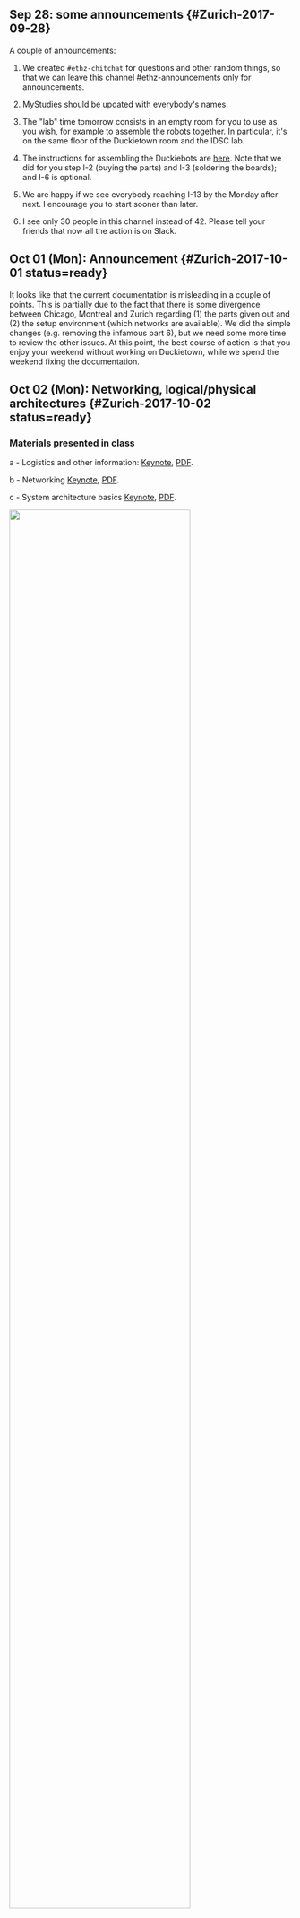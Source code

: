 
## Sep 28: some announcements {#Zurich-2017-09-28}

A couple of announcements:

1. We created `#ethz-chitchat` for questions and other random things, so that we can leave this channel #ethz-announcements only for announcements.

2. MyStudies should be updated with everybody's names.

3. The "lab" time tomorrow consists in an empty room for you to use as you wish, for example to assemble the robots together. In particular, it's on the same floor of the Duckietown room and the IDSC lab.

4. The instructions for assembling the Duckiebots are [here](#building-duckiebot-c0). Note that we did for you step I-2 (buying the parts) and I-3 (soldering the boards); and I-6 is optional.

5. We are happy if we see everybody reaching I-13 by the Monday after next. I encourage you to start sooner than later.

6. I see only 30 people in this channel instead of 42. Please tell your friends that now all the action is on Slack.


## Oct 01 (Mon): Announcement {#Zurich-2017-10-01 status=ready}

It looks like that the current documentation is misleading in a couple of points.  This is partially due to the fact that there is some divergence between Chicago, Montreal and Zurich regarding (1) the parts given out and (2) the setup environment (which networks are available). We did the simple changes (e.g. removing the infamous part 6), but we need some more time to review the other issues. At this point, the best course of action is that you enjoy your weekend without working on Duckietown, while we spend the weekend fixing the documentation.


## Oct 02 (Mon): Networking, logical/physical architectures {#Zurich-2017-10-02 status=ready}


### Materials presented in class

a - Logistics and other information:
<a href="https://github.com/duckietown/lectures/raw/master/2_given/2017-10-02-ETHZ-a-logistics.key">Keynote</a>,
<a href="https://github.com/duckietown/lectures/raw/master/2_given/2017-10-02-ETHZ-a-logistics.pdf">PDF</a>.


b - Networking
<a href="https://github.com/duckietown/lectures/raw/master/2_given/2017-10-02-ETHZ-b-networking.key">Keynote</a>,
<a href="https://github.com/duckietown/lectures/raw/master/2_given/2017-10-02-ETHZ-b-networking.pdf">PDF</a>.

c - System architecture basics
<a href="https://github.com/duckietown/lectures/raw/master/2_given/2017-10-02-ETHZ-c-system_architecture_basics.key">Keynote</a>,
<a href="https://github.com/duckietown/lectures/raw/master/2_given/2017-10-02-ETHZ-c-system_architecture_basics.pdf">PDF</a>.


<div figure-id="fig:duckietown-weekly-2017-10-02">
    <img src="duckietown-weekly-2017-10-02.jpg" style='width: 80%'/>
</div>


### Feedback form

Please help us making the experience better by [providing feedback (can be anonymous)](https://tinyurl.com/y77pbv7n)


## Oct 04 (Wed): Modeling {#Zurich-2017-10-04 status=ready}

### Materials presented in class

- Modeling of a differential drive vehicle:
<a href="https://github.com/duckietown/lectures/raw/master/2_given/2017-10-04-ETHZ-modeling.pptx">PowerPoint presentation</a>,
<a href="https://github.com/duckietown/lectures/raw/master/2_given/2017-10-04-ETHZ-modeling.pdf">PDF</a>.


### Feedback form

Please help us making the experience better by [providing feedback (can be anonymous)](https://tinyurl.com/y77pbv7n)


## Oct 09 (Mon): Autonomy architectures and version control {#Zurich-2017-10-09}

### Materials presented in class

a - Autonomy Architectures Basics:
<a href="https://github.com/duckietown/lectures/raw/master/2_given/2017-10-09-ETHZ-a-system_architectures.key">Keynote</a>,
<a href="https://github.com/duckietown/lectures/raw/master/2_given/2017-10-09-ETHZ-a-system_architectures.pdf">PDF</a>.


b - Version control with Git:
<a href="https://github.com/duckietown/lectures/raw/master/2_given/2017-10-09-ETHZ-b-version_control.key">Keynote</a>,
<a href="https://github.com/duckietown/lectures/raw/master/2_given/2017-10-09-ETHZ-b-version_control.pdf">PDF</a>.


## Oct 11 (Wed): Computer vision and odometry calibration {#Zurich-2017-10-11}

### Materials presented in class

a - Computer Vision Basics:
<a href="https://github.com/duckietown/lectures/raw/master/2_given/2017-10-11-ETHZ-cv-basics.pdf">PDF</a>,
<a href="https://github.com/duckietown/lectures/raw/master/2_given/2017-10-11-ETHZ-cv-basics.pptx">PowerPoint presentation</a>.


b - Odometry Calibration:
<a href="https://github.com/duckietown/lectures/raw/master/2_given/2017-10-11-ETHZ-odometry-calibration.pdf">PDF</a>,
<a href="https://github.com/duckietown/lectures/raw/master/2_given/2017-10-11-ETHZ-cv-basics.pptx">PowerPoint presentation</a>.


## Oct 13 (Fri): new series of tasks out {#Zurich-2017-10-13 status=ready}

### Taking a video of the joystick control {#Zurich-take-video}

Please take a video of the robot as it drives with joystick control, as described in
[](#upload-your-video) and upload it according to the instructions.

[Example of a great video, but with a nonconforming Duckiebot](https://www.dropbox.com/s/l7anrdkp7cgmqjb/Marcel%20Kaufmann%20-%20DuckietownEpisode0.mp4?dl=0).


### Camera calibration {#Zurich-camera-calibration}

[Go forth and calibrate the camera!](#camera-calib) And get help in `#help-camera-calib`.


### Wheel calibration {#Zurich-wheel-calibration status=draft}

This is not ready yet! will be ready in a day or so.

### Taking a log check off {#Zurich-take-a-log}

Follow [the instructions here](#checkoff_take_a_log) to learn how to take a log.


### Data processing exercises  {#Zurich-data-processing}

See [the list of exercises here](#zurich-data-processing-exercises).

Get help in `#ex-data-processing`.


<col2 figure-id="tab:deadlines" figure-caption="Current deadlines for Zurich">
    <s>Robot assembly</s>  <s><b>overdue</b></s>
    <s>Robot/laptop configuration</s> <s><b>overdue</b></s>
    <s><a href="#Zurich-take-video"></a></s> <s>Monday Oct 16</s>
    <s><a href="#Zurich-camera-calibration"></a></s> <s>Friday Oct 20</s>
    <s><a href="#Zurich-wheel-calibration"></a></s> <s>not ready yet</s>
    <s><a href="#Zurich-take-a-log"></a></s> <s>Wed Oct 18</s>
    <s><a href="#Zurich-data-processing"></a></s> <s>Monday Oct 23</s>
</col2>



## Oct 16 (Mon): Line detection {#Zurich-2017-10-16}

### Materials presented in class

a - Line detection:
<a href="https://github.com/duckietown/lectures/raw/master/2_given/2017-10-16-ETHZ-a-line_detection.key">Keynote</a>,
<a href="https://github.com/duckietown/lectures/raw/master/2_given/2017-10-16-ETHZ-a-line_detection.pdf">PDF</a>.


b - Logistics:
<a href="https://github.com/duckietown/lectures/raw/master/2_given/2017-10-16-ETHZ-a-logistics.key">Keynote</a>,
<a href="https://github.com/duckietown/lectures/raw/master/2_given/2017-10-16-ETHZ-a-logistics.pdf">PDF</a>.

## Oct 18 (Wed): Feature extraction {#Zurich-2017-10-18}

### Materials presented in class

- Feature extraction:
<a href="https://github.com/duckietown/lectures/raw/master/2_given/2017-10-18-ETHZ-a-feature-extraction.key">Keynote</a>,
<a href="https://github.com/duckietown/lectures/raw/master/2_given/2017-10-18-ETHZ-a-feature-extraction.pdf">PDF</a>.

## Oct 20 (Fri): Lab session {#Zurich-2017-10-20 status=draft}

### Materials presented in class

- ROS Main concepts:
<a href="https://github.com/duckietown/lectures/raw/master/2_given/2017-10-20-ETHZ-ROS-main-concepts.pptx">PowerPoint presentation</a>,
<a href="https://github.com/duckietown/lectures/raw/master/2_given/2017-10-20-ETHZ-ROS-main-concepts.pdf">PDF</a>.

## Oct 23 (Mon) Filtering I {#Zurich-2017-10-23}

### Materials presented in class

- Lectures on filtering (Filtering I):
<a href="https://github.com/duckietown/lectures/blob/master/2_given/2017-10-23-ETHZ-Filtering_I.pptx">PowerPoint presentation</a>,
<a href="https://github.com/duckietown/lectures/blob/master/2_given/2017-10-23-ETHZ-Filtering_I.pdf">PDF</a>.

## Oct 25 (Wed) Filtering II {#Zurich-2017-10-25}

a - Lectures (Particle Filter)
<a href="https://github.com/duckietown/lectures/blob/master/2_given/2017-10-25-ETHZ-filtering-IIa-ParticleFilter.pptx">PowerPoint presentation</a>,
<a href="https://github.com/duckietown/lectures/blob/master/2_given/2017-10-25-ETHZ-filtering-IIa-ParticleFilter.pdf">PDF</a>.


b - Lectures (Lane Filter)
<a href="https://github.com/duckietown/lectures/blob/master/2_given/2017-10-25-ETHZ-filtering-IIb-LaneFilter.pptx">PowerPoint presentation</a>,
<a href="https://github.com/duckietown/lectures/blob/master/2_given/2017-10-25-ETHZ-filtering-IIb-LaneFilter.pdf">PDF</a>.


## Nov 1 (Wed) Control Systems {#Zurich-2017-11-01}

a - Lectures (Control Systems Module I)
<a href="https://github.com/duckietown/lectures/blob/master/2_given/2017-11-01%20-%20ETHZ%20-%20Control%20Module%20I%20-%20Overview.pptx">PowerPoint presentation</a>,
<a href="https://github.com/duckietown/lectures/blob/master/2_given/2017-11-01%20-%20ETHZ%20-%20Control%20Module%20I%20-%20Overview.pdf">PDF</a>.


b - Lectures (Control Systems Module II)
<a href="https://github.com/duckietown/lectures/blob/master/2_given/2017-11-01%20-%20ETHZ%20-%20Control%20Module%20II%20-%20Self-driving%20cars%20control%20overview.pptx">PowerPoint presentation</a>,
<a href="https://github.com/duckietown/lectures/blob/master/2_given/2017-11-01%20-%20ETHZ%20-%20Control%20Module%20II%20-%20Self-driving%20cars%20control%20overview.pdf">PDF</a>.


Points to be noted
- Running what-the-duck on laptop and Duckiebot is mandatory. It helps save time in debugging errors and also is a standard way to ask for help from the staff. Keep repeating it periodically so as to keep the data up-to date
- For the people lacking calibrated wheels, this serves as a reminder to calibrate the wheels and keep their duckiebot up-to date
- It is advised to fill the lecture feedback form (<a href="https://docs.google.com/forms/d/1znGcLxlsWHD-Ba2c57U2ZDcfWFQXe27yHYjbSWZML38/viewform?edit_requested=true">Feedback form</a>), so as to increase the effectiveness of the lectures
- Always check the consistency of the camera calibration checkerboard before camera calibration (one has to check for the correct square size and correct distance between world and checkerboard reference)

## Nov 6 (Mon) Project Pitches {#Zurich-2017-11-06}

Lecture Project Pitches
<a href="https://github.com/duckietown/lectures/blob/master/2_given/2017-11-06 - ETHZ - Project Pitches.pdf">PDF</a>.


## Nov 8 (Wed) Motion Planing {#Zurich-2017-11-08}

Lecture Motion Planing
<a href="https://github.com/duckietown/lectures/blob/master/2_given/2017-11-08 - ETHZ - Motion Planning Introduction.pdf">PDF</a>.

A few references for planning of Andrea Censi:

- The Book on planning is the one by Lavalle, available for free here: <a href="http://planning.cs.uiuc.edu/">http://planning.cs.uiuc.edu/</a>.
- The mentioned robot BB-8: <a href="http://starwars.wikia.com/wiki/BB-8">http://starwars.wikia.com/wiki/BB-8</a>.
- The mendioned movie scene Donnie Darko: <a href="https://www.youtube.com/watch?v=rPeGaos7DB4">https://www.youtube.com/watch?v=rPeGaos7DB4</a>.

## Nov 13 (Mon) Project Team Assignments {#Zurich-2017-11-13}

- First Lecture: Project Team Assignments <a href="https://github.com/duckietown/lectures/blob/master/2_given/2017-11-13 - ETHZ - Team Allocations.pdf">PDF</a>.
- Second Lecture: First meeting of the Controllers group --> Filling out the Preliminary Design Document

## Nov 15 (Wed) Putting things together {#Zurich-2017-11-15}

- First Lecture: Putting things together <a href="https://github.com/duckietown/lectures/blob/master/2_given/2017-11-15 - ETHZ - Putting things together.pdf">PDF</a>.
- Second Lecture: Second meeting of the Controllers group --> Filling out the Preliminary Design Document

## Nov 20 (Mon) Testing Autonomous Vehicles{#Zurich-2017-11-20}

- First Lecture: Testing Autonomous Vehicles <a href="https://github.com/duckietown/lectures/blob/master/2_given/2017-11-15 - ETHZ - Testing autonomous vehicles.pdf">PDF</a>.


## Nov 22 (Wed) Fleet Control {#Zurich-2017-11-22}

- Lecture: Fleet Control in Autonomous Mobility on Demand <a href="https://github.com/duckietown/lectures/blob/master/2017-11-22- ETHZ -Duckietown_FleetControl_(Claudio Ruch).pdf">PDF</a>.


## Nov 27 (Mon) Inermediate design Report {#Zurich-2017-11-27}

- First Lecture: The intermediate Design report is introduced here[template-int-report](#template-int-report). It is due on Monday 4th of December. 
- Second Lecture was left for project discussion and interaction.

## Nov 29 (Wed) Fleet Control {#Zurich-2017-11-29}

- First Lecture: Clausdio finished Fleet Control in Autonomous Mobility on Demand <a href="https://github.com/duckietown/lectures/blob/master/2017-11-22- ETHZ -Duckietown_FleetControl_(Claudio Ruch).pdf">PDF</a>.

- Second Lecture Julian Presented the state of the art in data driven vs Model driven robotics. <a href="https://github.com/duckietown/lectures/blob/master/2017-11-29 - ETHZ - Model vs Data (Julian Zilly).pdf">PDF</a>
